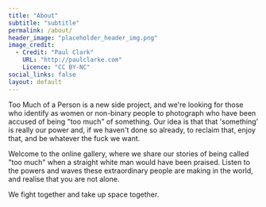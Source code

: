 ```yaml
---
title: "About"
subtitle: "subtitle"
permalink: /about/
header_image: "placeholder_header_img.png"
image_credit: 
  - Credit: "Paul Clark"
    URL: "http://paulclarke.com"
    Licence: "CC BY-NC"
social_links: false
layout: default
---
```


<div class="about">
	<p class="">Too Much of a Person is a new side project, and we're looking for those who identify as women or non-binary people to photograph who have been accused of being "too much" of something. Our idea is that that 'something' is really our power and, if we haven't done so already, to reclaim that, enjoy that, and be whatever the fuck we want.</p>
	<p>Welcome to the online gallery, where we share our stories of being called "too much" when a straight white man would have been praised. Listen to the powers and waves these extraordinary people are making in the world, and realise that you are not alone.</p>
	<p>We fight together and take up space together.</p>
</div>
